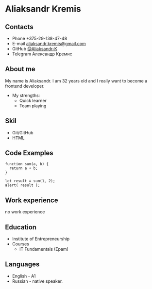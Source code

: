 # Aliaksandr Kremis

## Contacts

* Phone +375-29-138-47-48
* E-mail aliaksandr.kremis@gmail.com
* GitHub [@Aliaksandr-K](https://github.com/Aliaksandr-K)
* Telegram Александр Кремис

## About me
 
 My name is Aliaksandr. I am 32 years old and I really want to become a frontend developer.
 
 * My strengths:
     + Quick learner
     + Team playing

## Skil

* Git/GitHub
* HTML

## Code Examples
```
function sum(a, b) {
  return a + b;
}

let result = sum(1, 2);
alert( result );
```

## Work experience

no work experience

## Education

* Institute of Entrepreneurship
* Courses
    + IT Fundamentals (Epam)

## Languages

* English - A1
* Russian - native speaker.

